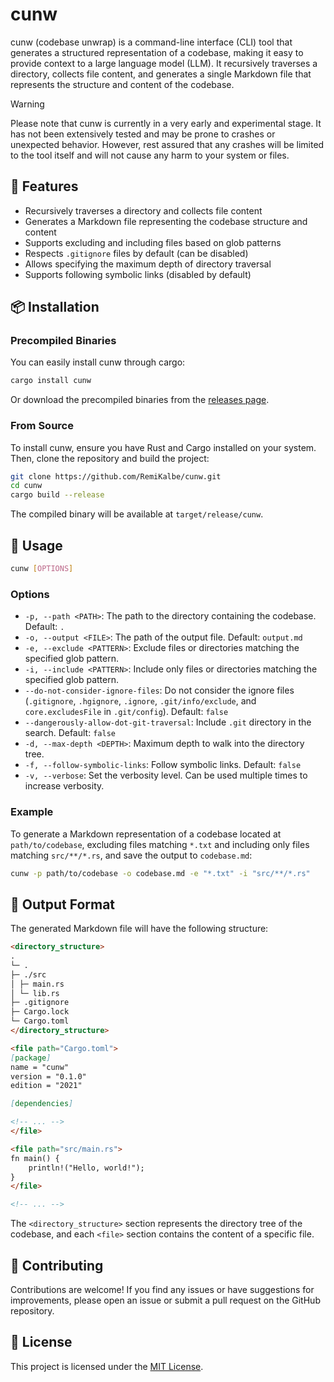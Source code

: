 # cunw

cunw (codebase unwrap) is a command-line interface (CLI) tool that generates a structured representation of a codebase, making it easy to provide context to a large language model (LLM). It recursively traverses a directory, collects file content, and generates a single Markdown file that represents the structure and content of the codebase.

> [!WARNING]
> Please note that cunw is currently in a very early and experimental stage. It has not been extensively tested and may be prone to crashes or unexpected behavior. However, rest assured that any crashes will be limited to the tool itself and will not cause any harm to your system or files.

## 🌟 Features

- Recursively traverses a directory and collects file content
- Generates a Markdown file representing the codebase structure and content
- Supports excluding and including files based on glob patterns
- Respects `.gitignore` files by default (can be disabled)
- Allows specifying the maximum depth of directory traversal
- Supports following symbolic links (disabled by default)

## 📦 Installation

### Precompiled Binaries

You can easily install cunw through cargo:

```bash
cargo install cunw
```

Or download the precompiled binaries from the [releases page](https://github.com/RemiKalbe/cunw/releases).

### From Source

To install cunw, ensure you have Rust and Cargo installed on your system. Then, clone the repository and build the project:

```bash
git clone https://github.com/RemiKalbe/cunw.git
cd cunw
cargo build --release
```

The compiled binary will be available at `target/release/cunw`.

## 🚀 Usage

```bash
cunw [OPTIONS]
```

### Options

- `-p, --path <PATH>`: The path to the directory containing the codebase. Default: `.`
- `-o, --output <FILE>`: The path of the output file. Default: `output.md`
- `-e, --exclude <PATTERN>`: Exclude files or directories matching the specified glob pattern.
- `-i, --include <PATTERN>`: Include only files or directories matching the specified glob pattern.
- `--do-not-consider-ignore-files`: Do not consider the ignore files (`.gitignore`, `.hgignore`, `.ignore`, `.git/info/exclude`, and `core.excludesFile` in `.git/config`). Default: `false`
- `--dangerously-allow-dot-git-traversal`: Include `.git` directory in the search. Default: `false`
- `-d, --max-depth <DEPTH>`: Maximum depth to walk into the directory tree.
- `-f, --follow-symbolic-links`: Follow symbolic links. Default: `false`
- `-v, --verbose`: Set the verbosity level. Can be used multiple times to increase verbosity.

### Example

To generate a Markdown representation of a codebase located at `path/to/codebase`, excluding files matching `*.txt` and including only files matching `src/**/*.rs`, and save the output to `codebase.md`:

```bash
cunw -p path/to/codebase -o codebase.md -e "*.txt" -i "src/**/*.rs"
```

## 📝 Output Format

The generated Markdown file will have the following structure:

```markdown
<directory_structure>
.
└─ .
├─ ./src
│ ├─ main.rs
│ └─ lib.rs
├─ .gitignore
├─ Cargo.lock
└─ Cargo.toml
</directory_structure>

<file path="Cargo.toml">
[package]
name = "cunw"
version = "0.1.0"
edition = "2021"

[dependencies]

<!-- ... -->
</file>

<file path="src/main.rs">
fn main() {
    println!("Hello, world!");
}
</file>

<!-- ... -->
```

The `<directory_structure>` section represents the directory tree of the codebase, and each `<file>` section contains the content of a specific file.

## 🤝 Contributing

Contributions are welcome! If you find any issues or have suggestions for improvements, please open an issue or submit a pull request on the GitHub repository.

## 📄 License

This project is licensed under the [MIT License](LICENSE).
